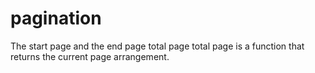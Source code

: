 # pagination
The start page and the end page total page total page is a function that returns the current page arrangement.
